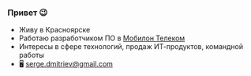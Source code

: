 ### Привет 😉

- Живу в Красноярске
- Работаю разработчиком ПО в [Мобилон Телеком](https://mobilon.ru)
- Интересы в сфере технологий, продаж ИТ-продуктов, командной работы
- 🖥 [serge.dmitriev@gmail.com](mailto:serge.dmitriev@gmail.com)
